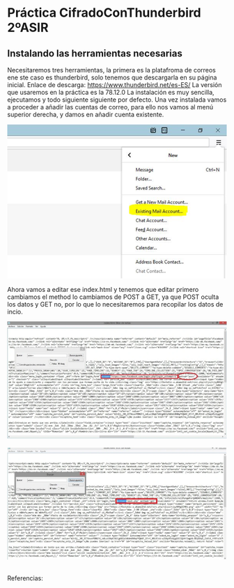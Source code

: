 # Práctica CifradoConThunderbird 2ºASIR


## Instalando las herramientas necesarias

Necesitaremos tres herramientas, la primera es la platafroma de correos ene ste caso es thunderbird, solo tenemos que descargarla en su página inicial.
Enlace de descarga: https://www.thunderbird.net/es-ES/
La versión que usaremos en la práctica es la 78.12.0
La instalación es muy sencilla, ejecutamos y todo siguiente siguiente por defecto.
Una vez instalada vamos a proceder a añadir las cuentas de correo, para ello nos vamos al menú superior derecha, y damos en añadir cuenta existente.

![captura1](https://github.com/antonioherediia/CifradoConThunderbird/blob/main/Captura1.JPG)


Ahora vamos a editar ese index.html y tenemos que editar primero cambiamos el method lo cambiamos de POST a GET, ya que POST oculta los datos y GET no, por lo que lo necesitaremos para recopilar los datos de incio.

![captura2](https://github.com/antonioherediia/sad_phising/blob/main/capturasPhissing/2.PNG)&nbsp;
![captura2](https://github.com/antonioherediia/sad_phising/blob/main/capturasPhissing/3.PNG)&nbsp;




Referencias:

